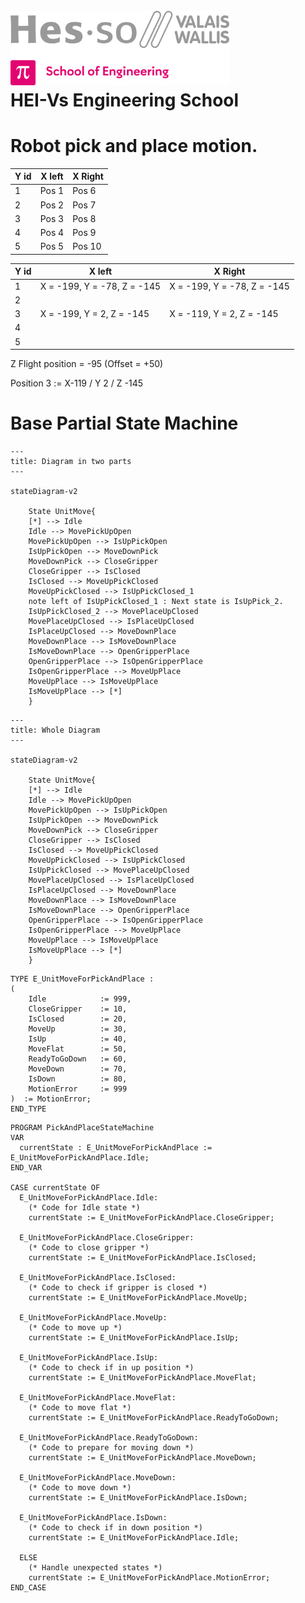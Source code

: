<h1 align="left">
  <br>
  <img src="./img/hei-en.png" alt="HEI-Vs Logo" width="350">
  <br>
  HEI-Vs Engineering School
  <br>
</h1>

# Robot pick and place motion.

|Y id    |X left  |X Right|
|--------|--------|-------|
| 1      | Pos 1  | Pos 6 |
| 2      | Pos 2  | Pos 7 |
| 3      | Pos 3  | Pos 8 |
| 4      | Pos 4  | Pos 9 |
| 5      | Pos 5  | Pos 10 |

|Y id    |X left  |X Right|
|--------|--------|-------|
| 1      | X = -199, Y = -78, Z = -145| X = -199, Y = -78, Z = -145|
| 2      |        |       |
| 3      |X = -199, Y = 2, Z = -145|X = -119, Y = 2, Z = -145       |
| 4      |        |       |
| 5      |        |       |

Z Flight position = -95 (Offset = +50)

Position 3 := X-119 / Y 2 / Z -145

# Base Partial State Machine


```mermaid
---
title: Diagram in two parts
---

stateDiagram-v2

    State UnitMove{
    [*] --> Idle
    Idle --> MovePickUpOpen
    MovePickUpOpen --> IsUpPickOpen
    IsUpPickOpen --> MoveDownPick
    MoveDownPick --> CloseGripper
    CloseGripper --> IsClosed
    IsClosed --> MoveUpPickClosed
    MoveUpPickClosed --> IsUpPickClosed_1
    note left of IsUpPickClosed_1 : Next state is IsUpPick_2.
    IsUpPickClosed_2 --> MovePlaceUpClosed
    MovePlaceUpClosed --> IsPlaceUpClosed
    IsPlaceUpClosed --> MoveDownPlace
    MoveDownPlace --> IsMoveDownPlace
    IsMoveDownPlace --> OpenGripperPlace
    OpenGripperPlace --> IsOpenGripperPlace
    IsOpenGripperPlace --> MoveUpPlace 
    MoveUpPlace --> IsMoveUpPlace
    IsMoveUpPlace --> [*]
    }
```

```mermaid
---
title: Whole Diagram
---

stateDiagram-v2

    State UnitMove{
    [*] --> Idle
    Idle --> MovePickUpOpen
    MovePickUpOpen --> IsUpPickOpen
    IsUpPickOpen --> MoveDownPick
    MoveDownPick --> CloseGripper
    CloseGripper --> IsClosed
    IsClosed --> MoveUpPickClosed
    MoveUpPickClosed --> IsUpPickClosed
    IsUpPickClosed --> MovePlaceUpClosed
    MovePlaceUpClosed --> IsPlaceUpClosed
    IsPlaceUpClosed --> MoveDownPlace
    MoveDownPlace --> IsMoveDownPlace
    IsMoveDownPlace --> OpenGripperPlace
    OpenGripperPlace --> IsOpenGripperPlace
    IsOpenGripperPlace --> MoveUpPlace 
    MoveUpPlace --> IsMoveUpPlace
    IsMoveUpPlace --> [*]
    }
```

```iec61131
TYPE E_UnitMoveForPickAndPlace :
(
    Idle            := 999,
    CloseGripper    := 10,
    IsClosed        := 20,
    MoveUp          := 30,
    IsUp            := 40,
    MoveFlat        := 50,
    ReadyToGoDown   := 60,
    MoveDown        := 70,
    IsDown          := 80,
    MotionError     := 999
)  := MotionError;
END_TYPE
```


```iec61131
PROGRAM PickAndPlaceStateMachine
VAR
  currentState : E_UnitMoveForPickAndPlace := E_UnitMoveForPickAndPlace.Idle;
END_VAR

CASE currentState OF
  E_UnitMoveForPickAndPlace.Idle:
    (* Code for Idle state *)
    currentState := E_UnitMoveForPickAndPlace.CloseGripper;
    
  E_UnitMoveForPickAndPlace.CloseGripper:
    (* Code to close gripper *)
    currentState := E_UnitMoveForPickAndPlace.IsClosed;
    
  E_UnitMoveForPickAndPlace.IsClosed:
    (* Code to check if gripper is closed *)
    currentState := E_UnitMoveForPickAndPlace.MoveUp;
    
  E_UnitMoveForPickAndPlace.MoveUp:
    (* Code to move up *)
    currentState := E_UnitMoveForPickAndPlace.IsUp;
    
  E_UnitMoveForPickAndPlace.IsUp:
    (* Code to check if in up position *)
    currentState := E_UnitMoveForPickAndPlace.MoveFlat;
    
  E_UnitMoveForPickAndPlace.MoveFlat:
    (* Code to move flat *)
    currentState := E_UnitMoveForPickAndPlace.ReadyToGoDown;
    
  E_UnitMoveForPickAndPlace.ReadyToGoDown:
    (* Code to prepare for moving down *)
    currentState := E_UnitMoveForPickAndPlace.MoveDown;
    
  E_UnitMoveForPickAndPlace.MoveDown:
    (* Code to move down *)
    currentState := E_UnitMoveForPickAndPlace.IsDown;
    
  E_UnitMoveForPickAndPlace.IsDown:
    (* Code to check if in down position *)
    currentState := E_UnitMoveForPickAndPlace.Idle;
    
  ELSE
    (* Handle unexpected states *)
    currentState := E_UnitMoveForPickAndPlace.MotionError;
END_CASE
```
